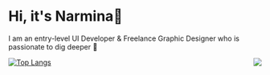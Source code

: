 # Hi, it's Narmina👋

I am an entry-level UI Developer & Freelance Graphic Designer who is passionate to dig deeper :eyes:

<img align="right" src="https://github-readme-stats.vercel.app/api?username=nargayeva&show_icons=true&theme=tokyonight">

[![Top Langs](https://github-readme-stats.vercel.app/api/top-langs/?username=nargayeva)](https://github.com/anuraghazra/github-readme-stats)

<!--
**nargayeva/nargayeva** is a ✨ _special_ ✨ repository because its `README.md` (this file) appears on your GitHub profile.

Here are some ideas to get you started:

- 🔭 I’m currently working on ...
- 🌱 I’m currently learning ...
- 👯 I’m looking to collaborate on ...
- 🤔 I’m looking for help with ...
- 💬 Ask me about ...
- 📫 How to reach me: ...
- 😄 Pronouns: ...
- ⚡ Fun fact: ...
-->
